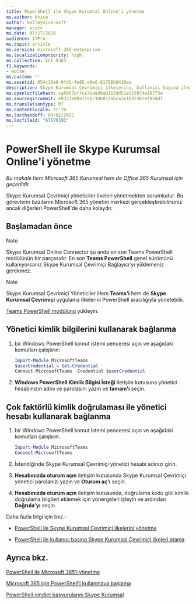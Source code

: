 ```yaml
---
title: PowerShell ile Skype Kurumsal Online'i yönetme
ms.author: kvice
author: kelleyvice-msft
manager: scotv
ms.date: 07/17/2020
audience: ITPro
ms.topic: article
ms.service: microsoft-365-enterprise
ms.localizationpriority: high
ms.collection: Ent_O365
f1.keywords:
- NOCSH
ms.custom: ''
ms.assetid: 054c16e6-9fd1-4e85-a0e6-81788b8410ea
description: Skype Kurumsal Çevrimiçi ilkelerini, kullanıcı başına ilkeleri ve toplantı ayarlarını yönetmek için Microsoft 365 için PowerShell'i kullanın.
ms.openlocfilehash: ca0067bffce7bded0a0115dd51e5b3874e19773e
ms.sourcegitcommit: e9323a90a1156c10b037abca3e16d7367ef92dd7
ms.translationtype: MT
ms.contentlocale: tr-TR
ms.lasthandoff: 09/02/2022
ms.locfileid: "67570193"
---
```

# <a name="manage-skype-for-business-online-with-powershell"></a>PowerShell ile Skype Kurumsal Online'i yönetme

*Bu makale hem Microsoft 365 Kurumsal hem de Office 365 Kurumsal için geçerlidir.*

Skype Kurumsal Çevrimiçi yöneticiler ilkeleri yönetmekten sorumludur. Bu görevlerin bazılarını Microsoft 365 yönetim merkezi gerçekleştirebilirsiniz ancak diğerleri PowerShell'de daha kolaydır.

## <a name="before-you-start"></a>Başlamadan önce

> [!NOTE]
> Skype Kurumsal Online Connector şu anda en son Teams PowerShell modülünün bir parçasıdır. En son **Teams PowerShell** genel sürümünü kullanıyorsanız Skype Kurumsal Çevrimiçi Bağlayıcı'yı yüklemeniz gerekmez.

> [!NOTE]
> Skype Kurumsal Çevrimiçi Yöneticiler Hem **Teams'i** hem de **Skype Kurumsal Çevrimiçi** uygulama ilkelerini PowerShell aracılığıyla yönetebilir.

[Teams PowerShell modülünü](/microsoftteams/teams-powershell-install) yükleyin.

## <a name="connect-using-admin-credentials"></a>Yönetici kimlik bilgilerini kullanarak bağlanma

1. bir Windows PowerShell komut istemi penceresi açın ve aşağıdaki komutları çalıştırın:

   ```powershell
   Import-Module MicrosoftTeams
   $userCredential = Get-Credential
   Connect-MicrosoftTeams -Credential $userCredential
   ```

2. **Windows PowerShell Kimlik Bilgisi İsteği** iletişim kutusuna yönetici hesabınızın adını ve parolasını yazın ve **tamam'ı** seçin.

## <a name="connect-using-an-admin-account-with-multi-factor-authentication"></a>Çok faktörlü kimlik doğrulaması ile yönetici hesabı kullanarak bağlanma

1. bir Windows PowerShell komut istemi penceresi açın ve aşağıdaki komutları çalıştırın:

   ```powershell
   Import-Module MicrosoftTeams
   Connect-MicrosoftTeams
   ```

2. İstendiğinde Skype Kurumsal Çevrimiçi yönetici hesabı adınızı girin.

3. **Hesabınızda oturum açın** iletişim kutusunda Skype Kurumsal Çevrimiçi yönetici parolanızı yazın ve **Oturum aç'ı** seçin.

4. **Hesabınızda oturum açın** iletişim kutusunda, doğrulama kodu gibi kimlik doğrulama bilgileri eklemek için yönergeleri izleyin ve ardından **Doğrula'yı** seçin.

Daha fazla bilgi için bkz.:

- [PowerShell ile Skype Kurumsal Çevrimiçi ilkelerini yönetme](manage-skype-for-business-online-policies-with-microsoft-365-powershell.md)

- [PowerShell ile kullanıcı başına Skype Kurumsal Çevrimiçi ilkeleri atama](assign-per-user-skype-for-business-online-policies-with-microsoft-365-powershell.md)

## <a name="see-also"></a>Ayrıca bkz.

[PowerShell ile Microsoft 365’i yönetme](manage-microsoft-365-with-microsoft-365-powershell.md)

[Microsoft 365 için PowerShell'i kullanmaya başlama](getting-started-with-microsoft-365-powershell.md)

[PowerShell cmdlet başvurularını Skype Kurumsal](/powershell/module/skype/)
